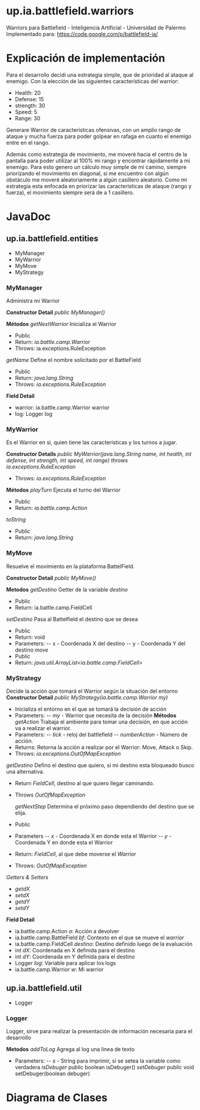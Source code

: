 up.ia.battlefield.warriors
==========================

Warriors para Battlefield - Inteligencia Artificial -  Universidad de Palermo
Implementado para: https://code.google.com/p/battlefield-ia/

# Explicación de implementación
Para el desarrollo decidi una estrategia simple, que de prioridad al ataque al enemigo.
Con la elección de las siguientes características del warrior:
- Health: 20
- Defense: 15
- strength: 30
- Speed: 5
- Range: 30

Generare Warrior de características ofensivas, con un amplio rango de ataque y mucha fuerza para poder golpear en rafaga en cuanto el enemigo entre en el rango.

Además como estrategia de movimiento, me moveré hacia el centro de la pantalla para poder utilizar al 100% mi rango y encontrar rápidamente a mi enemigo. Para esto genero un cálculo muy simple de mi camino, siempre priorizando el movimiento en diagonal, si me encuentro con algún obstáculo me moveré aleatoriamente a algún casillero aleatorio. 
Como mi estrategia esta enfocada en priorizar las características de ataque (rango y fuerza), el movimiento siempre será de a 1 casillero.
# JavaDoc
## up.ia.battlefield.entities
- MyManager
- MyWarrior
- MyMove
- MyStrategy
### MyManager
Administra mi Warrior

**Constructor Detail**
_public MyManager()_

**Métodos**
_getNextWarrior_
Inicializa el Warrior
- Public
- Return: _ia.battle.camp.Warrior_
- Throws: ia.exceptions.RuleException

_getName_
Define el nombre solicitado por el BattleField
- Public
- Return: _java.lang.String_
- Throws: _ia.exceptions.RuleException_

**Field Detail**
- warrior: ia.battle.camp.Warrior warrior
- log: Logger log

### MyWarrior
Es el Warrior en si, quien tiene las características y los turnos a jugar.

**Constructor Details**
_public MyWarrior(java.lang.String name,_
         _int health,_
         _int defense,_
         _int strength,_
         _int speed,_
         _int range)_
          _throws ia.exceptions.RuleException_

- Throws: _ia.exceptions.RuleException_

**Métodos**
_playTurn_
Ejecuta el turno del Warrior
- Public
- Return: _ia.battle.camp.Action_

_toString_
- Public
- Return: _java.lang.String_

### MyMove
Resuelve el movimiento en la plataforma BattelField.

**Constructor Detail**
_public MyMove()_

**Metodos**
_getDestino_
Getter de la variable _destino_
- Public 
- Return: ia.battle.camp.FieldCell

_setDestino_
Pasa al Battelfield el destino que se desea
- Public 
- Return: void 
- Parameters:
-- x - Coordenada X del destino
-- y - Coordenada Y del destino
_move_
- Public
- Return: _java.util.ArrayList<ia.battle.camp.FieldCell>_

### MyStrategy
Decide la acción que tomará el Warrior según la situación del entorno
**Constructor Detail**
_public MyStrategy(ia.battle.camp.Warrior my)_

- Inicializa el entorno en el que se tomará la decisión de acción
- Parameters:
-- _my_ - Warrior que necesita de la decisión
**Métodos**
_getAction_
Trabaja el ambiente para tomar una decisión, en que acción va a realizar el warrior.
- Parameters:
-- _tick_ - reloj del battlefield
-- _numberAction_ - Número de acción.
- Returns: Retorna la acción a realizar por el Warrior: Move, Attack o Skip.
- Throws: _ia.exceptions.OutOfMapException_

_getDestino_
Defino el destino que quiero, si mi destino esta bloqueado busco una alternativa.
-  Return _FieldCell_, destino al que quiero llegar caminando.
-  Throws _OutOfMapException_

	_getNextStep_
Determina el próximo paso dependiendo del destino que se elija.
- Public
- Parameters
-- _x_ - Coordenada X en donde esta el Warrior
-- _y_ - Coordenada Y en donde esta el Warrior
- Return: _FieldCell_, al que debe moverse el _Warrior_
- Throws: _OutOfMapException_


_Getters & Setters_
- _getdX_
- _setdX_
- _getdY_
- _setdY_

**Field Detail**
- ia.battle.camp.Action	_a_: Acción a devolver
- ia.battle.camp.BattleField _bf_: Contexto en el que se mueve el _warrior_
- ia.battle.camp.FieldCell _destino_: Destino definido luego de la evaluación
- int _dX_: Coordenada en X definida para el destino
- int _dY_: Coordenada en Y definida para el destino
- Logger	_log_: Variable para aplicar los logs
- ia.battle.camp.Warrior _w_: Mi warrior

## up.ia.battlefield.util
- Logger

### Logger
Logger, sirve para realizar la presentación de información necesaria para el desarrollo

**Metodos**
_addToLog_
Agrega al log una linea de texto
- Parameters:
-- _s_ - String para imprimir, si se setea la variable como verdadera
_isDebuger_
public boolean isDebuger()
_setDebuger_
public void setDebuger(boolean debuger)




# Diagrama de Clases